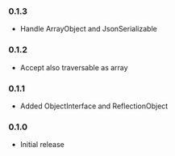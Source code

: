 
### 0.1.3

* Handle ArrayObject and JsonSerializable

### 0.1.2

* Accept also traversable as array

### 0.1.1

* Added ObjectInterface and ReflectionObject

### 0.1.0

* Initial release
